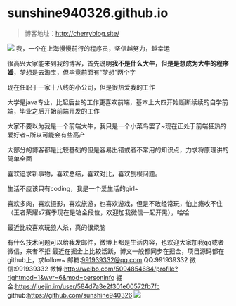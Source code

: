 # sunshine940326.github.io
> 博客地址：http://cherryblog.site/

![](http://oova2i5xh.bkt.clouddn.com/head5.jpg)
我，一个在上海慢慢前行的程序员，坚信越努力，越幸运

很高兴大家能来到我的博客，首先说明**我不是什么大牛，但是是想成为大牛的程序媛**，梦想是去淘宝，但毕竟前面有“梦想”两个字

现在任职于一家十八线的小公司，但是很热爱我的工作

大学是java专业，比起后台的工作更喜欢前端，基本上大四开始断断续续的自学前端，毕业之后开始前端开发的工作

大家不要以为我是一个前端大牛，我只是一个小菜鸟罢了~现在正处于前端狂热的爱好者~所以可能会有些高产

大部分的博客都是比较基础的但是容易出错或者不常用的知识点，力求将原理讲的简单全面

喜欢追求新事物，喜欢总结，喜欢对比，喜欢刨根问题。

生活不应该只有coding，我是一个爱生活的girl~

喜欢多肉，喜欢摄影，喜欢旅游，也喜欢游戏，但是不敢经常玩，怕上瘾收不住（王者荣耀s7赛季现在是铂金段位，欢迎加我微信一起开黑），哈哈

最近比较喜欢玩狼人杀，真的很烧脑

有什么技术问题可以给我发邮件，微博上都是生活内容，也欢迎大家加我qq或者微信，来者不拒
最近在掘金上比较活跃，博文一般都同步在掘金，项目源码都在github上，求follow~
邮箱:991939332@qq.com
QQ:991939332
微信:991939332
微博:http://weibo.com/5094854684/profile?rightmod=1&wvr=6&mod=personinfo
掘金:https://juejin.im/user/584d7a3e2f301e00572fb7fc
github:https://github.com/sunshine940326
![](http://oova2i5xh.bkt.clouddn.com/wechatme.jpg)



